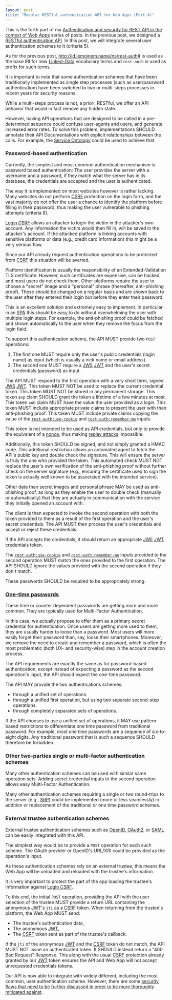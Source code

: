 ```yaml
---
layout: post
title: "Modular RESTful authentication API for Web Apps (Part 4)"
---
```


This is the forth part of
my [Authentication and security for REST API in the context of Web Apps][intro]
series of posts. In the previous post, we designed
a [RESTful authentication API][part-3]. In this post, we will integrate several
user authentication schemes to it (criteria 5).

As for the previous post, <http://ld.lemoinem.name/ns/rest-auth#> is used as the
base IRI for new [Linked-Data][linked-data] vocabulary terms and `rest-auth` is
used as prefix for such terms.

It is important to note that some authentication schemes that have been
traditionally implemented as single step processes (such as user/password
authentication) have been switched to two or multi-steps processes in recent
years for security reasons.

While a multi-steps process is not, a priori, RESTful, we offer an API behavior
that would in fact remove any hidden state.

However, having API operations that are designed to be called in a
pre-determined sequence could confuse user-agents and users, and generate
increased error rates. To solve this problem, implementations SHOULD annotate
their API Documentations with explicit relationships between the calls. For
example, the [Service Ontology][service-ontology] could be used to achieve that.

### Password-based authentication

Currently, the simplest and most common authentication mechanism is password
based authentication: The user provides the server with a username and a
password, if they match what the server has in its database, the credentials are
accepted and the user is authenticated.

The way it is implemented on most websites however is rather lacking. Many
websites do not perform [CSRF][csrf] protection on the login form, and the vast
majority do not offer the user a chance to identify the platform before filling
in their password, thus making the user vulnerable to phishing attempts
(criteria 8).

[Login CSRF][login-csrf] allows an attacker to login the victim in the
attacker's own account. Any information the victim would then fill in, will be
saved in the attacker's account. If the attacked platform is linking accounts
with sensitive platforms or data (e.g., credit card information) this might be a
very serious flaw.

Since our API already request authentication operations to be protected
from [CSRF][csrf] this situation will be averted.

Platform identification is usually the responsibility of an Extended-Validation
TLS certificate. However, such certificates are expensive, can be hacked, and
most users do not check them. Other platforms require the user to choose a
"secret" image and a "personal" phrase (thereafter, anti-phishing proof). These
should be changed on a regular basis and are shown back to the user after they
entered their login but before they enter their password.

This is an excellent solution and extremely easy to implement. In particular in
an [SPA][spa] this should be easy to do without overwhelming the user with
multiple login steps. For example, the anti-phishing proof could be fetched and
shown automatically to the user when they remove the focus from the login field.

To support this authentication scheme, the API MUST provide two `POST`
operations:
1. The first one MUST require only the user's public credentials (login name) as
   input (which is usually a nick name or email address).
2. The second one MUST require a [JWS][jws] [JWT][jwt] and the user's secret
   credentials (password) as input.

The API MUST respond to the first operation with a very short term,
signed [JWS][jws] [JWT][jwt]. This token MUST NOT be used to replace the current
credential token. This token MUST NOT be stored in any permanent storage. This
token `exp` claim SHOULD grant the token a lifetime of a few minutes at
most. This token `sub` claim MUST have the value the user provided as a
login. This token MUST include appropriate private claims to present the user
with their anti-phishing proof. This token MUST include private claims copying
the value of the [`rest-auth:use-cookie`][rest-auth:use-cookie]
and [`rest-auth:remember-me`][rest-auth:remember-me] inputs.

This token is not intended to be used as API credentials, but only to provide
the equivalent of a [nonce][nonce], thus making [replay attacks][replay-attack]
impossible.

Additionally, this token SHOULD be signed, and not simply granted a HMAC code.
This additional restriction allows an automated agent to fetch the API's public
key and double check the signature. This will ensure the server is truly the one
who provided the token. This automated check MUST NOT replace the user's own
verification of the anti-phishing proof without further check on the server
signature (e.g., ensuring the certificate used to sign the token is actually
well known to be associated with the intended service).

Other data than secret images and personal phrase MAY be used as anti-phishing
proof, as long as they enable the user to double check (manually or
automatically) that they are actually in communication with the service they
initially opened an account with.

The client is then expected to invoke the second operation with both the token
provided to them as a result of the first operation and the user's secret
credentials. The API MUST then process the user's credentials and accept or
reject these credentials.

If the API accepts the credentials, it should return an
appropriate [JWE][jwe] [JWT][jwt] credentials token.

The [`rest-auth:use-cookie`][rest-auth:use-cookie]
and [`rest-auth:remember-me`][rest-auth:remember-me] inputs provided to the
second operation MUST match the ones provided to the first operation. The API
SHOULD ignore the values provided with the second operation if they don't match.

These passwords SHOULD be required to be appropriately strong.

### [One-time passwords][otp]

These time or counter dependent passwords are getting more and more common. They
are typically used for Multi-Factor Authentication.

In this case, we actually propose to offer them as a primary secret credential
for authentication. Once users are getting more used to them, they are usually
harder to loose than a password. Most users will more easily forget their
password than, say, loose their smartphones. Moreover, we remove the need to
create and remember a password, which is often the most problematic (both UX-
and security-wise) step in the account creation process.

The API requirements are exactly the same as for password-based authentication,
except instead of expecting a password as the second operation's input, the API
should expect the one-time password.

The API MAY provide the two authentications schemes:
* through a unified set of operations.
* through a unified first operation, but using two separate second-step
  operations.
* through completely separated sets of operations.

If the API chooses to use a unified set of operations, it MAY use pattern-based
restrictions to differentiate one time password from traditional password. For
example, most one time passwords are a sequence of six-to-eight digits. Any
traditional password that is such a sequence SHOULD therefore be forbidden.

### Other two-parties single or multi-factor authentication schemes

Many other authentication schemes can be used with similar same operation sets.
Adding secret credential inputs to the second operation allows easy Multi-Factor
Authentication.

Many other authentication schemes requiring a single or two round-trips to the
server (e.g., [SRP][srp]) could be implemented (more or less seamlessly) in
addition or replacement of the traditional or one time password schemes.

### External trustee authentication schemes

External trustee authentication schemes such
as [OpenID][openid], [OAuth2][oauth2], or [SAML][saml] can be easily integrated
with this API.

The simplest way would be to provide a `POST` operation for each such scheme. The
OAuth provider or OpenID's URL/XRI could be provided as the operation's input.

As these authentication schemes rely on an external trustee, this means the Web
App will be unloaded and reloaded with the trustee's information.

It is very important to protect the part of the app loading the trustee's
information against [Login CSRF][login-csrf].

To this end, the initial `POST` operation, providing the API with the user
selection of the trustee MUST provide a return URL containing the
anonymous [JWT][jwt]'s `jti` as a [CSRF][csrf] token. When returning from the
trustee's platform, the Web App MUST send:
* The trustee's authentication data,
* The anonymous [JWT][jwt],
* The [CSRF][csrf] token sent as part of the trustee's callback.

If the `jti` of the anonymous [JWT][jwt] and the [CSRF][csrf] token do not
match, the API MUST NOT issue an authenticated token. It SHOULD instead return a
"400 Bad Request" Response. This along with the usual [CSRF][csrf] protection
already granted by our [JWT][jwt] token ensures the API and Web App will not
accept unrequested credentials tokens.

Our API is now able to integrate with widely different, including the most
common, user authentication scheme. However, there are
some
[security flaws that need to be further discussed in order to be more thoroughly mitigated against][part-5].

[intro]:  /2017/04/22/REST-APIs-authentication-and-security.html "Authentication and security for REST API in the context of Web Apps"
[part-3]: /2017/04/23/REST-authentication-API-for-Web-App.html   "RESTful authentication API"
[part-5]: /2017/04/29/Securing-a-RESTful-authentication-API.html "Security of a RESTful authentication API"

[linked-data]: http://linkeddata.org/              "Connect Distributed Data across the Web"
[jwt]:         https://jwt.io/                     "JSON Web Tokens"
[jws]:         https://tools.ietf.org/html/rfc7515 "JSON Web Signature"
[jwe]:         https://tools.ietf.org/html/rfc7516 "JSON Web Encryption"

[spa]: https://en.wikipedia.org/wiki/Single-page_application "Single-page application"

[otp]:    https://en.wikipedia.org/wiki/One-time_password "One-time password"
[srp]:    http://srp.stanford.edu/                        "Secure Remote Password"
[openid]: http://openid.net/                              "OpenID"
[oauth2]: https://oauth.net/2/                            "OAuth 2.0"
[saml]:   https://wiki.oasis-open.org/security/FrontPage  "SAML V2.0"

[csrf]:          https://www.owasp.org/index.php/Cross-Site_Request_Forgery_(CSRF)    "Cross-Site Request Forgery (CSRF)"
[login-csrf]:    http://www.adambarth.com/papers/2008/barth-jackson-mitchell-b.pdf    "PDF: Robust Defenses for Cross-Site Request Forgery"
[nonce]:         https://www.owasp.org/index.php/Glossary#Nonce                       "Nonce"
[replay-attack]: https://www.owasp.org/index.php/Testing_for_WS_Replay_(OWASP-WS-007) "WebService Replay attack"

[service-ontology]: https://dini-ag-kim.github.io/service-ontology/service.html "The Service Ontology"

[rest-auth:use-cookie]:  http://ld.lemoinem.name/ns/rest-auth#use-cookie  "Identifies a cookie stored token"
[rest-auth:remember-me]: http://ld.lemoinem.name/ns/rest-auth#remember-me "Identifies a Remember Me token"
